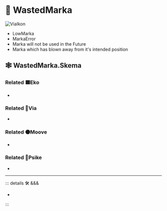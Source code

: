 # 🔻 <via>WastedMarka</via>

![ViaIkon](/BetaIkon/Via_Ikon.png)

- LowMarka
- MarkaError
- Marka will not be used in the Future
- Marka which has blown away from it's intended position

## 🕸 WastedMarka.Skema

### Related 🟩<ekos>Eko</ekos>

-

### Related 🔻<via>Via</via>

-

### Related 🟠<mooves>Moove</mooves>

-

### Related 💜<psike>Psike</psike>

-

---

<!-- =================================================== -->
<!-- =================================================== -->
<!-- =================================================== -->
<!-- =================================================== -->
<!-- =================================================== -->
::: details 🛠 <dev>&&&</dev>

-

:::
